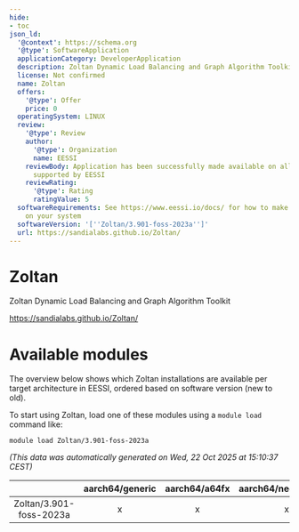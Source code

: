 ```yaml
---
hide:
- toc
json_ld:
  '@context': https://schema.org
  '@type': SoftwareApplication
  applicationCategory: DeveloperApplication
  description: Zoltan Dynamic Load Balancing and Graph Algorithm Toolkit
  license: Not confirmed
  name: Zoltan
  offers:
    '@type': Offer
    price: 0
  operatingSystem: LINUX
  review:
    '@type': Review
    author:
      '@type': Organization
      name: EESSI
    reviewBody: Application has been successfully made available on all architectures
      supported by EESSI
    reviewRating:
      '@type': Rating
      ratingValue: 5
  softwareRequirements: See https://www.eessi.io/docs/ for how to make EESSI available
    on your system
  softwareVersion: '[''Zoltan/3.901-foss-2023a'']'
  url: https://sandialabs.github.io/Zoltan/
---
```


Zoltan
======


Zoltan Dynamic Load Balancing and Graph Algorithm Toolkit

https://sandialabs.github.io/Zoltan/
# Available modules


The overview below shows which Zoltan installations are available per target architecture in EESSI, ordered based on software version (new to old).

To start using Zoltan, load one of these modules using a `module load` command like:

```shell
module load Zoltan/3.901-foss-2023a
```

*(This data was automatically generated on Wed, 22 Oct 2025 at 15:10:37 CEST)*

| |aarch64/generic|aarch64/a64fx|aarch64/neoverse_n1|aarch64/neoverse_v1|aarch64/nvidia/grace|x86_64/generic|x86_64/amd/zen2|x86_64/amd/zen3|x86_64/amd/zen4|x86_64/intel/cascadelake|x86_64/intel/haswell|x86_64/intel/icelake|x86_64/intel/sapphirerapids|x86_64/intel/skylake_avx512|
| :---: | :---: | :---: | :---: | :---: | :---: | :---: | :---: | :---: | :---: | :---: | :---: | :---: | :---: | :---: |
|Zoltan/3.901-foss-2023a|x|x|x|x|x|x|x|x|x|x|x|x|x|x|
